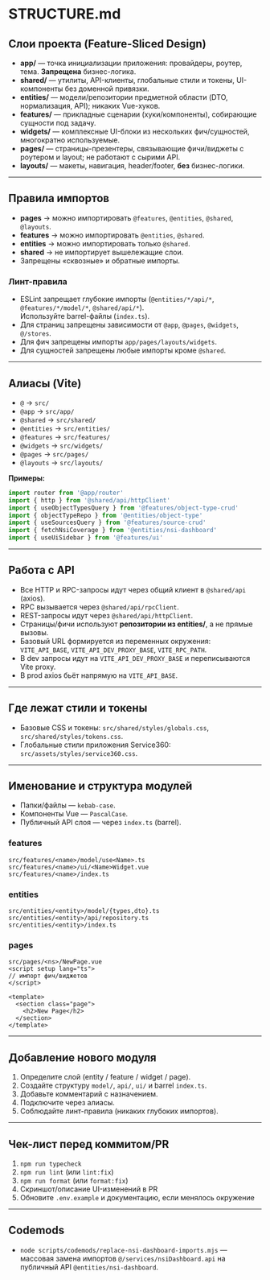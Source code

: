 # STRUCTURE.md

## Слои проекта (Feature-Sliced Design)

- **app/** — точка инициализации приложения: провайдеры, роутер, тема. **Запрещена** бизнес-логика.
- **shared/** — утилиты, API-клиенты, глобальные стили и токены, UI-компоненты без доменной привязки.
- **entities/** — модели/репозитории предметной области (DTO, нормализация, API); никаких Vue-хуков.
- **features/** — прикладные сценарии (хуки/компоненты), собирающие сущности под задачу.
- **widgets/** — комплексные UI-блоки из нескольких фич/сущностей, многократно используемые.
- **pages/** — страницы-презентеры, связывающие фичи/виджеты с роутером и layout; не работают с сырими API.
- **layouts/** — макеты, навигация, header/footer, **без** бизнес-логики.

---

## Правила импортов

- **pages** → можно импортировать `@features`, `@entities`, `@shared`, `@layouts`.
- **features** → можно импортировать `@entities`, `@shared`.
- **entities** → можно импортировать только `@shared`.
- **shared** → не импортирует вышележащие слои.
- Запрещены «сквозные» и обратные импорты.

### Линт-правила
- ESLint запрещает глубокие импорты (`@entities/*/api/*`, `@features/*/model/*`, `@shared/api/*`).  
  Используйте barrel-файлы (`index.ts`).  
- Для страниц запрещены зависимости от `@app`, `@pages`, `@widgets`, `@/stores`.  
- Для фич запрещены импорты `app/pages/layouts/widgets`.  
- Для сущностей запрещены любые импорты кроме `@shared`.

---

## Алиасы (Vite)

- `@` → `src/`
- `@app` → `src/app/`
- `@shared` → `src/shared/`
- `@entities` → `src/entities/`
- `@features` → `src/features/`
- `@widgets` → `src/widgets/`
- `@pages` → `src/pages/`
- `@layouts` → `src/layouts/`

**Примеры:**
```ts
import router from '@app/router'
import { http } from '@shared/api/httpClient'
import { useObjectTypesQuery } from '@features/object-type-crud'
import { objectTypeRepo } from '@entities/object-type'
import { useSourcesQuery } from '@features/source-crud'
import { fetchNsiCoverage } from '@entities/nsi-dashboard'
import { useUiSidebar } from '@features/ui'
```

---

## Работа с API

- Все HTTP и RPC-запросы идут через общий клиент в `@shared/api` (axios).
- RPC вызывается через `@shared/api/rpcClient`.
- REST-запросы идут через `@shared/api/httpClient`.
- Страницы/фичи используют **репозитории из entities/**, а не прямые вызовы.
- Базовый URL формируется из переменных окружения:  
  `VITE_API_BASE`, `VITE_API_DEV_PROXY_BASE`, `VITE_RPC_PATH`.
- В dev запросы идут на `VITE_API_DEV_PROXY_BASE` и переписываются Vite proxy.  
- В prod axios бьёт напрямую на `VITE_API_BASE`.

---

## Где лежат стили и токены

- Базовые CSS и токены: `src/shared/styles/globals.css`, `src/shared/styles/tokens.css`.
- Глобальные стили приложения Service360: `src/assets/styles/service360.css`.

---

## Именование и структура модулей

- Папки/файлы — `kebab-case`.  
- Компоненты Vue — `PascalCase`.  
- Публичный API слоя — через `index.ts` (barrel).  

### features
```
src/features/<name>/model/use<Name>.ts
src/features/<name>/ui/<Name>Widget.vue
src/features/<name>/index.ts
```

### entities
```
src/entities/<entity>/model/{types,dto}.ts
src/entities/<entity>/api/repository.ts
src/entities/<entity>/index.ts
```

### pages
```
src/pages/<ns>/NewPage.vue
<script setup lang="ts">
// импорт фич/виджетов
</script>

<template>
  <section class="page">
    <h2>New Page</h2>
  </section>
</template>
```

---

## Добавление нового модуля

1. Определите слой (entity / feature / widget / page).  
2. Создайте структуру `model/`, `api/`, `ui/` и barrel `index.ts`.  
3. Добавьте комментарий с назначением.  
4. Подключите через алиасы.  
5. Соблюдайте линт-правила (никаких глубоких импортов).  

---

## Чек-лист перед коммитом/PR

1. `npm run typecheck`
2. `npm run lint` (или `lint:fix`)
3. `npm run format` (или `format:fix`)
4. Скриншот/описание UI-изменений в PR
5. Обновите `.env.example` и документацию, если менялось окружение

---

## Codemods

- `node scripts/codemods/replace-nsi-dashboard-imports.mjs` — массовая замена импортов `@/services/nsiDashboard.api` на публичный API `@entities/nsi-dashboard`.
